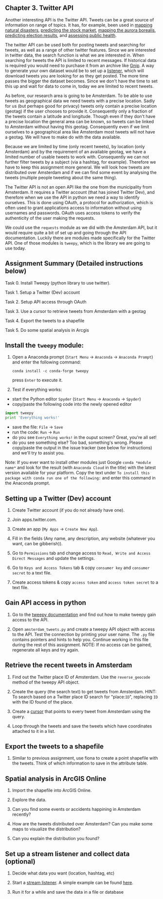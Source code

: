 ## Chapter 3. Twitter API

Another interesting API is the Twitter API. Tweets can be a great source of information on range of topics. It has, for example, been used in [mapping natural disasters](http://www.ra.ethz.ch/CDStore/www2010/www/p851.pdf), [predicting the stock market](https://arxiv.org/pdf/1010.3003&), [mapping the aurora borealis](http://onlinelibrary.wiley.com/doi/10.1002/2015GL063709/full), [predicting election results](https://www.aaai.org/ocs/index.php/ICWSM/ICWSM10/paper/viewFile/1441/1852), and [assessing public health](https://www.aaai.org/ocs/index.php/ICWSM/ICWSM11/paper/viewFile/2880/3264).

The twitter API can be used both for posting tweets and searching for tweets, as well as a range of other twitter features. Since we are interested in twitter data, the search function is what we are interested in. When searching for tweets the API is limited to recent messages. If historical data is required you would need to purchase it from an archive like [Gnip](https://gnip.com/historical/). A way to generate your own dataset would be to set up a [listener](http://tweepy.readthedocs.io/en/v3.5.0/streaming_how_to.html), which will download tweets you are looking for as they get posted. The more time passes the bigger the dataset becomes. Since we don't have the time to set this up and wait for data to come in, today we are limited to recent tweets.

As before, our research area is going to be Amsterdam. To be able to use tweets as geographical data we need tweets with a precise location. Sadly for us (but perhaps good for privacy) tweets only contain a precise location (geotag) if the user chooses to provide it. Consequently only a fraction of the tweets contain a latitude and longitude. Though even if they don't have a precise location the general area can be known, so tweets can be linked to Amsterdam without having this geotag. Consequently even if we limit ourselves to a geographical area like Amsterdam most tweets will not have a geotag. We will have to make do with the data available.

Because we are limited by time (only recent tweets), by location (only Amsterdam) and by the requirement of an available geotag, we have a limited number of usable tweets to work with. Consequently we can not further filter tweets by a subject (via a hashtag, for example). Therefore we have to keep this assignment more general. We will look how tweets are distributed over Amsterdam and if we can find some event by analysing the tweets (multiple people tweeting about the same thing).

The Twitter API is not an open API like the one from the municipality from Amsterdam. It requires a Twitter account (that has joined Twitter Dev), and therefore when we use the API in python we need a way to identify ourselves. This is done using OAuth, a protocol for authorization, which is often used to grant applications access to information without using usernames and passwords. OAuth uses access tokens to verify the authenticity of the user making the requests.

We could use the `requests` module as we did with the Amsterdam API, but it would require quite a bit of set up and going through the API documentation. Luckily there are modules made specifically for the Twitter API. One of those modules is `tweepy`, which is the library we are going to use today.

## Assignment Summary (Detailed instructions below)
Task 0. Install Tweepy (python library to use twitter).

Task 1. Setup a Twitter (Dev) account

Task 2. Setup API access through OAuth

Task 3. Use a cursor to retrieve tweets from Amsterdam with a geotag

Task 4. Export the tweets to a shapefile

Task 5. Do some spatial analysis in Arcgis


## Install the `tweepy` module:

1. Open a Anaconda prompt (`Start Menu` -> `Anaconda` -> `Anaconda Prompt`) and enter the following command:

    `conda install -c conda-forge tweepy`

    press `Enter` to execute it.


2. Test if everything works: 
- start the Python editor `Spyder` (`Start Menu` -> `Anaconda` -> `Spyder`)
- copy/paste the following code into the newly opened editor

```python
import tweepy
print 'Everything works!'
```
- save the file: `File` -> `Save`
- run the code: `Run` -> `Run`
- do you see `Everything works!` in the ouput screen? Great, you're all set!
- do you see something else? Too bad, something's wrong. Please copy/paste the output in the issue tracker (see below for instructions) and we'll try to assist you.


Note: If you ever want to install other modules just Google `conda *module name*` and look for the result (with `Anaconda Cloud` in the title) with the latest version available for your platform. Copy the text under `To install this package with conda run one of the following:` and enter this command in the Anaconda prompt.


## Setting up a Twitter (Dev) account

1. Create Twitter account (if you do not already have one).

2. Join apps.twitter.com.

3. Create an app (`My Apps` -> `Create New App`).

4. Fill in the fields (Any name, any description, any website (whatever you want, can be gibberish)).

5. Go to `Permissions` tab and change access to `Read, Write and Access Direct Messages` and update the settings.

6. Go to `Keys and Access Tokens` tab & copy `consumer key` and `consumer secret` to a text file.

7. Create access tokens & copy `access token` and `access token secret` to a text file.

## Gain API access in python

1. Go to the [tweepy documentation](http://tweepy.readthedocs.io) and find out how to make tweepy gain access to the API.

2. Open `amsterdam_tweets.py` and create a tweepy API object with access to the API. Test the connection by printing your user name. The `.py` file contains pointers and hints to help you. Continue working in this file during the rest of this assignment. NOTE: If no access can be gained, regenerate all keys and try again.

## Retrieve the recent tweets in Amsterdam

1. Find out the Twitter place ID of Amsterdam. Use the `reverse_geocode` method of the tweepy API object. 

2. Create the query (the search text) to get tweets from Amsterdam. HINT: To search based on a Twitter place ID search for "place:`ID`", replacing `ID` with the ID found of the place.

3. Create a [cursor](http://tweepy.readthedocs.io/en/v3.5.0/cursor_tutorial.html) that points to every tweet from Amsterdam using the query.

4. Loop through the tweets and save the tweets which have coordinates attached to it in a list.

## Export the tweets to a shapefile

1. Similar to previous assignment, use fiona to create a point shapefile with the tweets. Think of which information to save in the attribute table.

## Spatial analysis in ArcGIS Online

1. Import the shapefile into ArcGIS Online.

2. Explore the data.

3. Can you find some events or accidents happining in Amsterdam recently?

4. How are the tweets distributed over Amsterdam? Can you make some maps to visualize the distribution?

5. Can you explain the distribution you found?

## Set up a stream listener and collect data (optional)

1. Decide what data you want (location, hashtag, etc)

2. Start a [stream listener](http://tweepy.readthedocs.io/en/v3.5.0/streaming_how_to.html). A simple example can be found [here](https://github.com/tweepy/tweepy/blob/master/examples/streaming.py).

3. Run it for a while and save the data in a file or database
